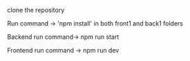 clone the repository

Run command -> 'npm install' in both front1 and back1 folders

Backend run command-> npm run start

Frontend run command -> npm run dev

